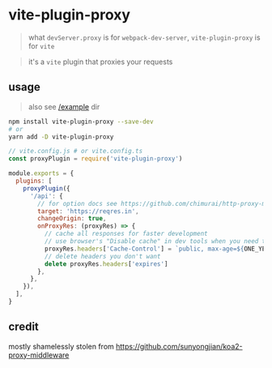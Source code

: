 # vite-plugin-proxy

> what `devServer.proxy` is for `webpack-dev-server`, `vite-plugin-proxy` is for `vite`

> it's a `vite` plugin that proxies your requests

## usage

> also see [/example](/example) dir

```sh
npm install vite-plugin-proxy --save-dev
# or
yarn add -D vite-plugin-proxy
```

```js
// vite.config.js # or vite.config.ts
const proxyPlugin = require('vite-plugin-proxy')

module.exports = {
  plugins: [
    proxyPlugin({
      '/api': {
        // for option docs see https://github.com/chimurai/http-proxy-middleware#options
        target: 'https://reqres.in',
        changeOrigin: true,
        onProxyRes: (proxyRes) => {
          // cache all responses for faster development
          // use browser's "Disable cache" in dev tools when you need to update API responses
          proxyRes.headers['Cache-Control'] = `public, max-age=${ONE_YEAR_IN_SECONDS}`
          // delete headers you don't want
          delete proxyRes.headers['expires']
        },
      },
    }),
  ],
}
```

## credit

mostly shamelessly stolen from https://github.com/sunyongjian/koa2-proxy-middleware
